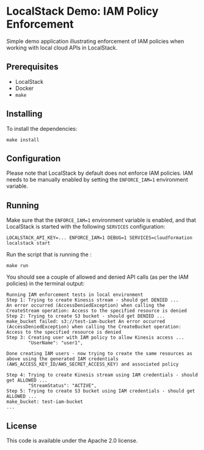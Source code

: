 # LocalStack Demo: IAM Policy Enforcement

Simple demo application illustrating enforcement of IAM policies when working with local cloud APIs in LocalStack.

## Prerequisites

* LocalStack
* Docker
* `make`

## Installing

To install the dependencies:
```
make install
```

## Configuration

Please note that LocalStack by default does not enforce IAM policies. IAM needs to be manually enabled by setting the `ENFORCE_IAM=1` environment variable.

## Running

Make sure that the `ENFORCE_IAM=1` environment variable is enabled, and that LocalStack is started with the following `SERVICES` configuration:
```
LOCALSTACK_API_KEY=... ENFORCE_IAM=1 DEBUG=1 SERVICES=cloudformation localstack start
```

Run the script that is running the :
```
make run
```

You should see a couple of allowed and denied API calls (as per the IAM policies) in the terminal output:
```
Running IAM enforcement tests in local environment
Step 1: Trying to create Kinesis stream - should get DENIED ...
An error occurred (AccessDeniedException) when calling the CreateStream operation: Access to the specified resource is denied
Step 2: Trying to create S3 bucket - should get DENIED ...
make_bucket failed: s3://test-iam-bucket An error occurred (AccessDeniedException) when calling the CreateBucket operation: Access to the specified resource is denied
Step 3: Creating user with IAM policy to allow Kinesis access ...
        "UserName": "user1",

Done creating IAM users - now trying to create the same resources as above using the generated IAM credentials (AWS_ACCESS_KEY_ID/AWS_SECRET_ACCESS_KEY) and associated policy

Step 4: Trying to create Kinesis stream using IAM credentials - should get ALLOWED ...
        "StreamStatus": "ACTIVE",
Step 5: Trying to create S3 bucket using IAM credentials - should get ALLOWED ...
make_bucket: test-iam-bucket
...
```

## License

This code is available under the Apache 2.0 license.
